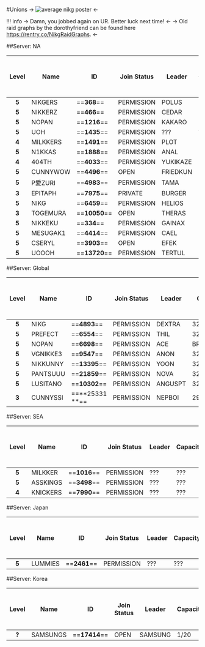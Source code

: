 #Unions
-> ![average nikg poster](https://imgur.com/QSlDQER.png) <-
    
!!! info
    -> Damn, you jobbed again on UR. Better luck next time! <-
    -> Old raid graphs by the dorothyfriend can be found here https://rentry.co/NikgRaidGraphs. <-
    
   
    
##Server: NA

Level | Name | ID | Join Status | Leader | Capacity | Made it to the top 50? | Groomed?
:----: | ------ | ------ | ------  | ------ | ------ | ------ | ------      
**5** | NIKGERS | ==**368**== |PERMISSION | POLUS | 32/32| N | N
**5** | NIKKERZ | ==**466**== |PERMISSION | CEDAR | 32/32 | N | N
**5** | NOPAN | ==**1216**== |PERMISSION | KAKARO | 32/32 | N | N
**5** | UOH | ==**1435**== |PERMISSION | ??? | ??? | N | N
**4** | MILKKERS | ==**1491**== |PERMISSION | PLOT | 32/32 | N | N
**5** | N1KKAS | ==**1888**== |PERMISSION | ANAL | 32/32 | N | N
**4** | 404TH | ==**4033**== |PERMISSION | YUKIKAZE| 32/32 | N | N
**5** | CUNNYWOW | ==**4496**== |OPEN | FRIEDKUN | 32/32 | N | N
**5** | P愛ZURI | ==**4983**== |PERMISSION | TAMA | 32/32 | N | N
**3** |EPITAPH| ==**7975**== |PRIVATE | BURGER | N/A | N  | N
**5** | NIKG | ==**6459**== |PERMISSION | HELIOS | 32/32 | Y | N 
**3** |TOGEMURA| ==**10050**== |OPEN | THERAS| 32/32 | N | N
**5** |NIKKEKU| ==**334**== |PERMISSION | GAINAX | 31/32 | N | N 
**5** | MESUGAK1 | ==**4414**== |PERMISSION | CAEL | 32/32 | Y | Y
**5** | CSERYL | ==**3903**== |OPEN | EFEK | 32/32 | N | N
**5** | UOOOH | ==**13720**== |PERMISSION | TERTUL | 32/32 | Y | N

##Server: Global

Level | Name | ID | Join Status | Leader | Capacity | Made it to the top 50? | Groomed?
:----: | ------ | ------ | ------  | ------ | ------ | ------ | ------         
**5** | NIKG | ==**4893**== |PERMISSION | DEXTRA | 32/32 |Y | N
**5** | PREFECT | ==**6554**== |PERMISSION | THIL | 32/32 | Y | N
**5** | NOPAN | ==**6698**== |PERMISSION | ACE |BRICKED/32 | Y | N
**5** | VGNIKKE3 | ==**9547**== |PERMISSION | ANON | 32/32 | N | N
**5** | NIKKUNNY | ==**13395**== |PERMISSION | YOON |32/32 | Y | N
**5** |PANTSUUU| ==**21859**== |PERMISSION | NOVA |32/32 | N | N
**5** |LUSITANO| ==**10302**== |PERMISSION | ANGUSPT |32/32 | N | N
**3** |CUNNYSSI | ==**25331 **== |PERMISSION | NEPBOI |29/32 | Y | N


##Server: SEA

Level | Name | ID | Join Status | Leader | Capacity | Made it to the top 50? | Groomed?
:----: | ------ | ------ | ------  | ------ | ------ | ------ | ------      
**5** | MILKKER | ==**1016**== |PERMISSION | ??? |??? | N | ???
**5** | ASSKINGS | ==**3498**== |PERMISSION | ??? |??? | N | ???
**4** | KNICKERS | ==**7990**== |PERMISSION | ??? |??? | N | ???

##Server: Japan

Level | Name | ID | Join Status | Leader | Capacity | Made it to the top 50? | Big in Japan?
:----: | ------ | ------ | ------  | ------ | ------ | ------ | ------      
**5** | LUMMIES | ==**2461**== |PERMISSION | ??? |??? | N | Y

##Server: Korea

Level | Name | ID | Join Status | Leader | Capacity | Made it to the top 50? | Joke Union?
:----: | ------ | ------ | ------  | ------ | ------ | ------ | ------      
**?** | SAMSUNGS | ==**17414**== |OPEN| SAMSUNG | 1/20 | N | Y